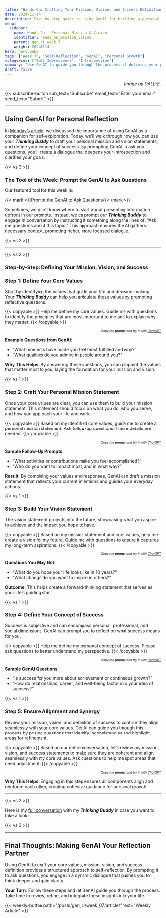```yaml
---
title: "Hands-On: Crafting Your Mission, Vision, and Success Definition with GenAI"  
date: 2024-11-14  
description: Step-by-step guide to using GenAI for building a personal mission, vision, and definition of success through reflective prompts.  
menu:  
  sidebar:  
    name: Hands-On - Personal Mission & Vision  
    identifier: hands_on_mission_vision  
    parent: gen_ai_week_7  
    weight: 20241114  
hero: hero.webp  
tags: ["Week 7", "Self-Reflection", "GenAI", "Personal Growth"]  
categories: ["Self-Improvement", "Introspection"]  
summary: "Use GenAI to guide you through the process of defining your personal mission, vision, and concept of success with actionable steps and reflective prompts."  
draft: false  
---
```


<p style="text-align: right;">  
<em>Image by DALL-E.</em>  
</p>

{{< subscribe-button sub_text="Subscribe" email_text="Enter your email" send_text="Submit" >}}

---

## Using GenAI for Personal Reflection

In [Monday’s article](/posts/gen_ai/week_07/article/), we discussed the importance of using GenAI as a companion for self-exploration. Today, we’ll walk through how you can use your _**Thinking Buddy**_ to draft your personal mission and vision statements, and define your concept of success. By prompting GenAI to ask you questions, you’ll create a dialogue that deepens your introspection and clarifies your goals.

{{< vs 3 >}}

### The Tool of the Week: Prompt the GenAI to Ask Questions
Our featured tool for this week is:

{{< mark >}}Prompt the GenAI to Ask Questions{{< /mark >}}

Sometimes, we don't know where to start about presenting information upfront in our prompts. Instead, we ca prompt our ***Thinking Buddy*** to engage in conversation by instructing it something along the lines of: “Ask me questions about this topic.” This approach ensures the AI gathers necessary context, promoting richer, more focused dialogue.

{{< vs 2 >}}

---

{{< vs 2 >}}

### Step-by-Step: Defining Your Mission, Vision, and Success

### Step 1: Define Your Core Values

Start by identifying the values that guide your life and decision-making. Your _**Thinking Buddy**_ can help you articulate these values by prompting reflective questions.

{{< copyable >}}
Help me define my core values. Guide me with questions to identify the principles that are most important to me and to explain why they matter.
{{< /copyable >}}

<p style="text-align: right; font-size: 10px;">  
<em>Copy the <b>prompt</b> and try it with <a href="https://chatgpt.com">ChatGPT</a></em>  
</p>

**Example Questions from GenAI**:
- “What moments have made you feel most fulfilled and why?”
- “What qualities do you admire in people around you?”

**Why This Helps**: By answering these questions, you can pinpoint the values that matter most to you, laying the foundation for your mission and vision.

{{< vs 1 >}}

### Step 2: Craft Your Personal Mission Statement

Once your core values are clear, you can use them to build your mission statement. This statement should focus on what you do, who you serve, and how you approach your life and work.

{{< copyable >}}
Based on my identified core values, guide me to create a personal mission statement. Ask follow-up questions if more details are needed.
{{< /copyable >}}

<p style="text-align: right; font-size: 10px;">  
<em>Copy the <b>prompt</b> and try it with <a href="https://chatgpt.com">ChatGPT</a></em>  
</p>

**Sample Follow-Up Prompts**:
- “What activities or contributions make you feel accomplished?”
- “Who do you want to impact most, and in what way?”

**Result**: By combining your values and responses, GenAI can draft a mission statement that reflects your current intentions and guides your everyday actions.

{{< vs 1 >}}

### Step 3: Build Your Vision Statement

The vision statement projects into the future, showcasing what you aspire to achieve and the impact you hope to have.

{{< copyable >}}
Based on my mission statement and core values, help me create a vision for my future. Guide me with questions to ensure it captures my long-term aspirations.
{{< /copyable >}}

<p style="text-align: right; font-size: 10px;">  
<em>Copy the <b>prompt</b> and try it with <a href="https://chatgpt.com">ChatGPT</a></em>  
</p>

**Questions You May Get**:
- “What do you hope your life looks like in 10 years?”
- “What change do you want to inspire in others?”

**Outcome**: This helps create a forward-thinking statement that serves as your life’s guiding star.

{{< vs 1 >}}

### Step 4: Define Your Concept of Success

Success is subjective and can encompass personal, professional, and social dimensions. GenAI can prompt you to reflect on what success means for you.

{{< copyable >}}
Help me define my personal concept of success. Please ask questions to better understand my perspective.
{{< /copyable >}}

<p style="text-align: right; font-size: 10px;">  
<em>Copy the <b>prompt</b> and try it with <a href="https://chatgpt.com">ChatGPT</a></em>  
</p>

**Sample GenAI Questions**:
- “Is success for you more about achievement or continuous growth?”
- “How do relationships, career, and well-being factor into your idea of success?”

{{< vs 1 >}}

### Step 5: Ensure Alignment and Synergy
Review your mission, vision, and definition of success to confirm they align seamlessly with your core values. GenAI can guide you through this process by posing questions that identify inconsistencies and highlight areas for refinement.

{{< copyable >}}
Based on our entire conversation, let’s review my mission, vision, and success statements to make sure they are coherent and align seamlessly with my core values. Ask questions to help me spot areas that need adjustment.
{{< /copyable >}}

<p style="text-align: right; font-size: 10px;"> <em>Copy the <b>prompt</b> and try it with <a href="https://chatgpt.com">ChatGPT</a></em> </p>

**Why This Helps**: Engaging in this step ensures all components align and reinforce each other, creating cohesive guidance for personal growth.

---

{{< vs 2 >}}


Here is my [full conversation](https://chatgpt.com/share/6735ee99-bd94-8003-b185-c46ce97ad615) with my _**Thinking Buddy**_ in case you want to take a look!


{{< vs 3 >}}

---

## Final Thoughts: Making GenAI Your Reflection Partner

Using GenAI to craft your core values, mission, vision, and success definition provides a structured approach to self-reflection. By prompting it to ask questions, you engage in a dynamic dialogue that pushes you to think deeper and gain clarity.

**Your Turn**: Follow these steps and let GenAI guide you through the process. Take time to review, refine, and integrate these insights into your life.

{{< weekly-button path="/posts/gen_ai/week_07/article/" text="Weekly Article" >}}